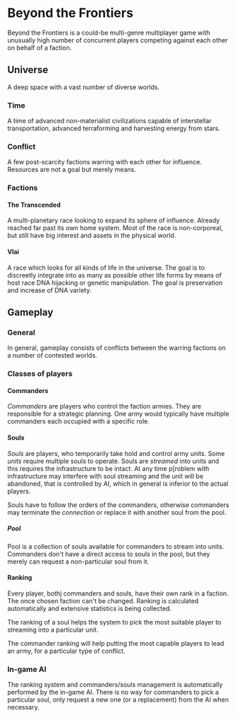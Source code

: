 # Beyond the Frontiers
Beyond the Frontiers is a could-be multi-genre multiplayer game with unusually high number of concurrent players competing against each other on behalf of a faction.

## Universe
A deep space with a vast number of diverse worlds.

### Time
A time of advanced non-materialist civilizations capable of interstellar transportation, advanced terraforming and harvesting energy from stars.

### Conflict
A few post-scarcity factions warring with each other for influence. Resources are not a goal but merely means.

### Factions
#### The Transcended
A multi-planetary race looking to expand its sphere of influence. Already reached far past its own home system. Most of the race is non-corporeal, but still have  big interest and assets in the physical world.

#### Vlai
A race which looks for all kinds of life in the universe. The goal is to discreetly integrate into as many as possible other life forms by means of host race DNA hijacking or genetic manipulation. The goal is preservation and increase of DNA variety.

## Gameplay
### General
In general, gameplay consists of conflicts between the warring factions on a number of contested worlds.

### Classes of players
#### Commanders
*Commanders* are players who control the faction armies. They are responsible for a strategic planning. One army would typically have multiple commanders each occupied with a specific role.

#### Souls
*Souls* are players, who temporarily take hold and control army units. Some *units* require multiple souls to operate. Souls are *streamed* into units and this requires the infrastructure to be intact. At any time p[roblem with infrastructure may interfere with soul streaming and the unit will be abandoned, that is controlled by AI, which in general is inferior to the actual players.

Souls have to follow the orders of the commanders, otherwise commanders may terminate the *connection* or replace it with another soul from the pool.

##### Pool
Pool is a collection of souls available for commanders to stream into units. Commanders don't have a direct access to souls in the pool, but they merely can request a non-particular soul from it.

#### Ranking
Every player, bothj commanders and souls, have their own rank in a faction. The once chosen faction can't be changed. Ranking is calculated automatically and extensive statistics is being collected.

The ranking of a soul helps the system to pick the most suitable player to streaming into a particular unit.

The commander ranking will help putting the most capable players to lead an army, for a particular type of conflict.

### In-game AI
The ranking system and commanders/souls management is automatically performed by the in-game AI. There is no way for commanders to pick a particular soul, only request a new one (or a replacement) from the AI when necessary.